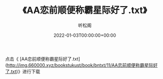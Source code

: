﻿---
title:  《AA恋前顺便称霸星际好了.txt》
date:   2022-01-03T00:00:00+00:00
author: 听松阁
layout: post
permalink: /AA恋前顺便称霸星际好了/
categories: 小说
tags: [小说]
---

点击《 [AA恋前顺便称霸星际好了.txt](<a href="http://img.660000.xyz/bookstukust/book/bntxt/11/AA" target=_blank>http://img.660000.xyz/bookstukust/book/bntxt/11/AA恋前顺便称霸星际好了.txt)》进行下载